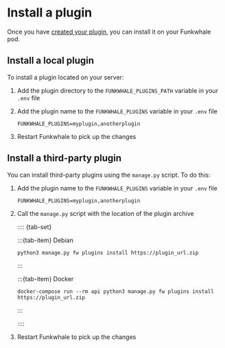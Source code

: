 # Install a plugin

Once you have [created your plugin](create.md), you can install it on your Funkwhale pod.

## Install a local plugin

To install a plugin located on your server:

1. Add the plugin directory to the `FUNKWHALE_PLUGINS_PATH` variable in your `.env` file
2. Add the plugin name to the `FUNKWHALE_PLUGINS` variable in your `.env` file

   ```{code-block} text
   FUNKWHALE_PLUGINS=myplugin,anotherplugin
   ```

3. Restart Funkwhale to pick up the changes

## Install a third-party plugin

You can install third-party plugins using the `manage.py` script. To do this:

1. Add the plugin name to the `FUNKWHALE_PLUGINS` variable in your `.env` file

   ```{code-block} text
   FUNKWHALE_PLUGINS=myplugin,anotherplugin
   ```

2. Call the `manage.py` script with the location of the plugin archive

   :::: {tab-set}

   :::{tab-item} Debian

   ```{code-block} shell
   python3 manage.py fw plugins install https://plugin_url.zip
   ```

   :::

   :::{tab-item} Docker

   ```{code-block} shell
   docker-compose run --rm api python3 manage.py fw plugins install https://plugin_url.zip
   ```

   :::

   ::::

3. Restart Funkwhale to pick up the changes
